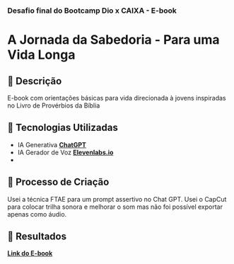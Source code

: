 ### Desafio final do Bootcamp Dio x CAIXA - E-book

# A Jornada da Sabedoria - Para uma Vida Longa

## 📒 Descrição
E-book com orientações básicas para vida direcionada à jovens inspiradas no Livro de Provérbios da Bíblia

## 🤖 Tecnologias Utilizadas
- IA Generativa **[ChatGPT](https://chat.openai.com)**
- IA Gerador de Voz **[Elevenlabs.io](https://elevenlabs.io/)**
- 

## 🧐 Processo de Criação
Usei a técnica FTAE para um prompt assertivo no Chat GPT.
Usei o CapCut para colocar trilha sonora e melhorar o som mas não foi possível exportar apenas como áudio.

## 🚀 Resultados
**[Link do E-book](https://drive.google.com/file/d/1ebZ7X7-tfIX1w8QZ2zCdINsCaH3CQN8d)** 
